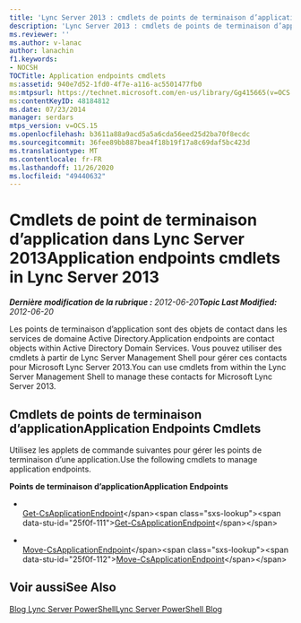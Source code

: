 ```yaml
---
title: 'Lync Server 2013 : cmdlets de points de terminaison d’application'
description: 'Lync Server 2013 : cmdlets de points de terminaison d’application.'
ms.reviewer: ''
ms.author: v-lanac
author: lanachin
f1.keywords:
- NOCSH
TOCTitle: Application endpoints cmdlets
ms:assetid: 940e7d52-1fd0-4f7e-a116-ac5501477fb0
ms:mtpsurl: https://technet.microsoft.com/en-us/library/Gg415665(v=OCS.15)
ms:contentKeyID: 48184812
ms.date: 07/23/2014
manager: serdars
mtps_version: v=OCS.15
ms.openlocfilehash: b3611a88a9acd5a5a6cda56eed25d2ba70f8ecdc
ms.sourcegitcommit: 36fee89bb887bea4f18b19f17a8c69daf5bc423d
ms.translationtype: MT
ms.contentlocale: fr-FR
ms.lasthandoff: 11/26/2020
ms.locfileid: "49440632"
---
```

# <a name="application-endpoints-cmdlets-in-lync-server-2013"></a><span data-ttu-id="25f0f-103">Cmdlets de point de terminaison d’application dans Lync Server 2013</span><span class="sxs-lookup"><span data-stu-id="25f0f-103">Application endpoints cmdlets in Lync Server 2013</span></span>

<div data-xmlns="http://www.w3.org/1999/xhtml">

<div class="topic" data-xmlns="http://www.w3.org/1999/xhtml" data-msxsl="urn:schemas-microsoft-com:xslt" data-cs="https://msdn.microsoft.com/">

<div data-asp="https://msdn2.microsoft.com/asp">



</div>

<div id="mainSection">

<div id="mainBody"><span data-ttu-id="25f0f-104">

<span> </span></span><span class="sxs-lookup"><span data-stu-id="25f0f-104">

<span> </span></span></span>

<span data-ttu-id="25f0f-105">_**Dernière modification de la rubrique :** 2012-06-20_</span><span class="sxs-lookup"><span data-stu-id="25f0f-105">_**Topic Last Modified:** 2012-06-20_</span></span>

<span data-ttu-id="25f0f-106">Les points de terminaison d’application sont des objets de contact dans les services de domaine Active Directory.</span><span class="sxs-lookup"><span data-stu-id="25f0f-106">Application endpoints are contact objects within Active Directory Domain Services.</span></span> <span data-ttu-id="25f0f-107">Vous pouvez utiliser des cmdlets à partir de Lync Server Management Shell pour gérer ces contacts pour Microsoft Lync Server 2013.</span><span class="sxs-lookup"><span data-stu-id="25f0f-107">You can use cmdlets from within the Lync Server Management Shell to manage these contacts for Microsoft Lync Server 2013.</span></span>

<div>

## <a name="application-endpoints-cmdlets"></a><span data-ttu-id="25f0f-108">Cmdlets de points de terminaison d’application</span><span class="sxs-lookup"><span data-stu-id="25f0f-108">Application Endpoints Cmdlets</span></span>

<span data-ttu-id="25f0f-109">Utilisez les applets de commande suivantes pour gérer les points de terminaison d’une application.</span><span class="sxs-lookup"><span data-stu-id="25f0f-109">Use the following cmdlets to manage application endpoints.</span></span>

<span data-ttu-id="25f0f-110">**Points de terminaison d’application**</span><span class="sxs-lookup"><span data-stu-id="25f0f-110">**Application Endpoints**</span></span>

  - <span></span>  
    <span data-ttu-id="25f0f-111">[Get-CsApplicationEndpoint](https://technet.microsoft.com/library/Gg398655(v=OCS.15))</span><span class="sxs-lookup"><span data-stu-id="25f0f-111">[Get-CsApplicationEndpoint](https://technet.microsoft.com/library/Gg398655(v=OCS.15))</span></span>

  - <span></span>  
    <span data-ttu-id="25f0f-112">[Move-CsApplicationEndpoint](https://technet.microsoft.com/library/Gg398188(v=OCS.15))</span><span class="sxs-lookup"><span data-stu-id="25f0f-112">[Move-CsApplicationEndpoint](https://technet.microsoft.com/library/Gg398188(v=OCS.15))</span></span>

</div>

<div>

## <a name="see-also"></a><span data-ttu-id="25f0f-113">Voir aussi</span><span class="sxs-lookup"><span data-stu-id="25f0f-113">See Also</span></span>


[<span data-ttu-id="25f0f-114">Blog Lync Server PowerShell</span><span class="sxs-lookup"><span data-stu-id="25f0f-114">Lync Server PowerShell Blog</span></span>](https://go.microsoft.com/fwlink/p/?linkid=203150)  
  

<span data-ttu-id="25f0f-115"></div>

</div>

<span> </span>

</div>

</div>

</span><span class="sxs-lookup"><span data-stu-id="25f0f-115"></div>

</div>

<span> </span>

</div>

</div>

</span></span></div>


